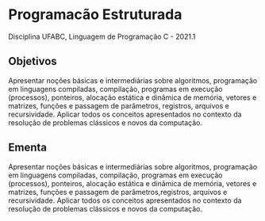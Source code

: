 # Programacão Estruturada
Disciplina UFABC, Linguagem de Programação C - 2021.1

## Objetivos
Apresentar noções básicas e intermediárias sobre algoritmos, programação em linguagens compiladas, compilação, programas em execução (processos), ponteiros, alocação estática e dinâmica de memória, vetores e matrizes, funções e passagem de parâmetros, registros, arquivos e recursividade. Aplicar todos os conceitos apresentados no contexto da resolução de problemas clássicos e novos da computação.

## Ementa
Apresentar noções básicas e intermediárias sobre algoritmos, programação em linguagens compiladas, compilação, programas em execução (processos), ponteiros, alocação estática e dinâmica de memória, vetores e matrizes, funções e passagem de parâmetros,registros, arquivos e recursividade. Aplicar todos os conceitos apresentados no contexto da resolução de problemas clássicos e novos da computação.
